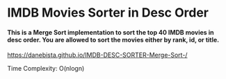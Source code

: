# IMDB Movies Sorter in Desc Order

#### This is a Merge Sort implementation to sort the top 40 IMDB movies in desc order. You are allowed to sort the movies either by rank, id, or title.

https://danebista.github.io/IMDB-DESC-SORTER-Merge-Sort-/

Time Complexity: O(nlogn)
